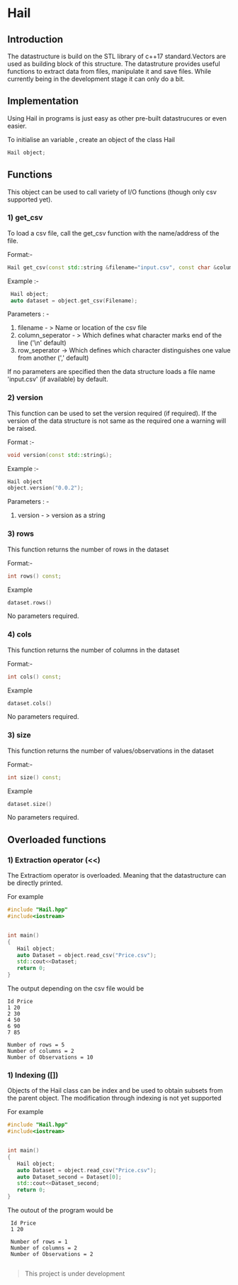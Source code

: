 # Hail


<h2> Introduction </h2>
The datastructure is build on the STL library of c++17 standard.Vectors are used as building block of this structure. The datastruture provides useful functions to extract data from files, manipulate it and save files. While currently being in the development stage it can only do a bit.

<h2>Implementation</h2>
 
 Using Hail in programs is just easy as other pre-built datastrucures or even easier.
 
 To initialise an variable , create an object of the class Hail
 
 ```cpp
 Hail object;
 ```
 
 <h2> Functions </h2>
 This object can be used to call variety of I/O functions (though only csv supported yet).
 
<h3>1) get_csv </h3>
 
 To load a csv file, call the get_csv function with the name/address of the file.
  
Format:- 
```cpp
Hail get_csv(const std::string &filename="input.csv", const char &column_seperator=',', const char &row_seperator='\n');
```
Example :- 

```cpp
 Hail object;
 auto dataset = object.get_csv(Filename);
 ```
 Parameters : -
 1) filename - >  Name or location of the csv file
 1) column_seperator - > Which defines what character marks end of the line ('\n' default)
 2) row_seperator -> Which defines which character distinguishes one value from another (',' default)
 
 If no parameters are specified then the data structure loads a file name 'input.csv' (if available) by default.
 
 <h3>2) version</h4>
 
 This function can be used to set the version required (if required). If the version of the data structure is not same as the required one a warning will be raised.
 
 Format :-
 ```cpp
 void version(const std::string&);
 ```
 Example :-
 
 ```cpp
 Hail object
 object.version("0.0.2");
 ```
 Parameters : -
 1) version - > version as a string
 
 <h3> 3) rows </h3>
 
 This function returns the number of rows in the dataset
 
 Format:-
 
 ```cpp
 int rows() const;
 ```
 Example
 
 ```cpp
 dataset.rows()
 ```
 
 No parameters required.
 
 <h3> 4) cols </h3>
 
 This function returns the number of columns in the dataset
 
 Format:-
 
 ```cpp
 int cols() const;
 ```
 Example
 
 ```cpp
 dataset.cols()
 ```
 
 No parameters required.
 
 <h3> 3) size </h3>
 
 This function returns the number of values/observations in the dataset
 
 Format:-
 
 ```cpp
 int size() const;
 ```
 Example
 
 ```cpp
 dataset.size()
 ```
 
 No parameters required.
 
 <h2> Overloaded functions </h2>
 
 <h3> 1) Extraction operator (<<) </h3>
 
 The Extractiom operator is overloaded. Meaning that the datastructure can be directly printed.
 
 For example
 
 ```cpp
 #include "Hail.hpp"
 #include<iostream>
 
 
 int main()
 {
    Hail object;
    auto Dataset = object.read_csv("Price.csv");
    std::cout<<Dataset;
    return 0;
 }
 
 ```
 
 The output depending on the csv file would be
 
 ```
 Id Price
 1 20 
 2 30
 4 50
 6 90
 7 85
 
 Number of rows = 5
 Number of columns = 2
 Number of Observations = 10
 ```
 
 <h3> 1) Indexing ([]) </h3>
 
 Objects of the Hail class can be index and be used to obtain subsets from the parent object. The modification through indexing is not yet supported
 
 For example
 
 ```cpp
 #include "Hail.hpp"
 #include<iostream>
 
 
 int main()
 {
    Hail object;
    auto Dataset = object.read_csv("Price.csv");
    auto Dataset_second = Dataset[0];
    std::cout<<Dataset_second;
    return 0;
 }
 ```
 
The outout of the program would be

```
 Id Price
 1 20 
 
 Number of rows = 1
 Number of columns = 2
 Number of Observations = 2
 
 ```
 
  > This project is under development
 
 
 
